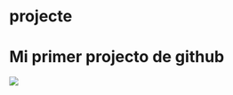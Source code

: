# projecte
<h1>Mi primer projecto de github</h1>
<img src="https://lh3.googleusercontent.com/-lhuvwOsefdk/Wh75Vqv_S3I/AAAAAAAAAA8/UDPVoCcnNnUY055N4c8epK4XyBgvb80CQCJoC/w530-h674-n/Cnc6eWVWcAAlP6s.jpg">
